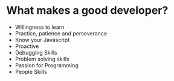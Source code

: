 # What makes a good developer?

* Willingness to learn
* Practice, patience and perseverance
* Know your Javascript
* Proactive
* Debugging Skills
* Problem solving skills
* Passion for Programming
* People Skills

